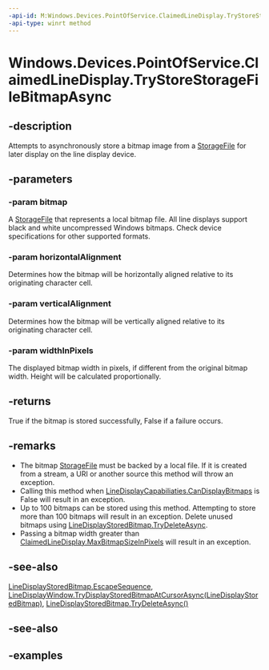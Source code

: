 ```yaml
---
-api-id: M:Windows.Devices.PointOfService.ClaimedLineDisplay.TryStoreStorageFileBitmapAsync(Windows.Storage.StorageFile,Windows.Devices.PointOfService.LineDisplayHorizontalAlignment,Windows.Devices.PointOfService.LineDisplayVerticalAlignment,System.Int32)
-api-type: winrt method
---
```


<!-- Method syntax.
public IAsyncOperation<LineDisplayStoredBitmap> ClaimedLineDisplay.TryStoreStorageFileBitmapAsync(StorageFile bitmap, LineDisplayHorizontalAlignment horizontalAlignment, LineDisplayVerticalAlignment verticalAlignment, Int32 widthInPixels)
-->

# Windows.Devices.PointOfService.ClaimedLineDisplay.TryStoreStorageFileBitmapAsync

## -description
Attempts to asynchronously store a bitmap image from a [StorageFile](../windows.storage/storagefile.md) for later display on the line display device.

## -parameters
### -param bitmap
A [StorageFile](../windows.storage/storagefile.md) that represents a local bitmap file. All line displays support black and white uncompressed Windows bitmaps. Check device specifications for other supported formats. 

### -param horizontalAlignment
Determines how the bitmap will be horizontally aligned relative to its originating character cell.

### -param verticalAlignment
Determines how the bitmap will be vertically aligned relative to its originating character cell.

### -param widthInPixels
The displayed bitmap width in pixels, if different from the original bitmap width. Height will be calculated proportionally.

## -returns
True if the bitmap is stored successfully, False if a failure occurs.

## -remarks
- The bitmap [StorageFile](../windows.storage/storagefile.md) must be backed by a local file. If it is created from a stream, a URI or another source this method will throw an exception.
- Calling this method when [LineDisplayCapabiliaties.CanDisplayBitmaps](LineDisplayCapabilities_CanDisplayBitmaps.md) is False will result in an exception.
- Up to 100 bitmaps can be stored using this method. Attempting to store more than 100 bitmaps will result in an exception. Delete unused bitmaps using [LineDisplayStoredBitmap.TryDeleteAsync](linedisplaystoredbitmap_trydeleteasync_41251962.md).
- Passing a bitmap width greater than [ClaimedLineDisplay.MaxBitmapSizeInPixels](claimedlinedisplay_maxbitmapsizeinpixels.md) will result in an exception.

## -see-also
[LineDisplayStoredBitmap.EscapeSequence](LineDisplayStoredBitmap_EscapeSequence.md),
[LineDisplayWindow.TryDisplayStoredBitmapAtCursorAsync(LineDisplayStoredBitmap)](linedisplaywindow_trydisplaystoredbitmapatcursorasync_100389007.md),
[LineDisplayStoredBitmap.TryDeleteAsync()](linedisplaystoredbitmap_trydeleteasync_41251962.md)

## -see-also

## -examples


